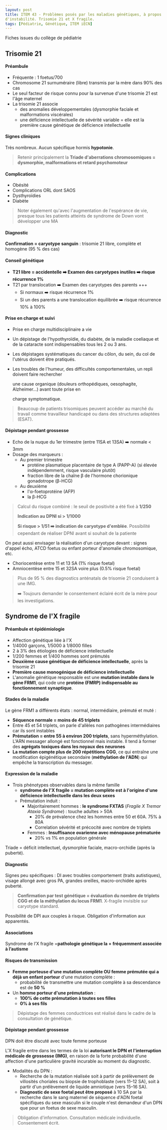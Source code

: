 ```yaml
---
layout: post
title: ITEM 43 - Problèmes posés par les maladies génétiques, à propos d'une maladie
d'instabilité. Trisomie 21 et X fragile.
tags: [Pédiatrie, Génétique, ITEM iECN]
---
```




Fiches issues du collège de pédiatrie



## Trisomie 21

#### Préambule

- Fréquente : 1 foetus/700
- Chromosome 21 surnuméraire (libre) transmis par la mère dans 90% des cas
- Le seul facteur de risque connu pour la survenue d'une trisomie 21 est l'âge maternel
- La trisomie 21 associe 
  - des anomalies développementales (dysmorphie faciale et malformations viscérales)
  - une déficience intellectuelle de sévérité variable = elle est la première cause génétique de déficience intellectuelle

#### Signes cliniques

Très nombreux. Aucun spécifique hormis **hypotonie**.

> Retenir principalement la **Triade d'aberrations chromosomiques = dysmorphie, malformations et retard psychomoteur**

#### Complications

- Obésité
- Complications ORL dont SAOS
- Dysthyroïdies
- Diabète

> Noter également qu'avec l'augmentation de l'espérance de vie, presque tous les patients atteints de syndrome de Down vont développer une MA

#### Diagnostic

**Confirmation = caryotype sanguin** : trisomie 21 libre, complète et homogène (95 % des cas)

#### Conseil génétique

- **T21 libre = accidentelle :arrow_right: Examen des caryotypes inutiles :arrow_right: risque récurrence 1%**
- T21 par translocation :arrow_right: Examen des caryotypes des parents +++
  - Si normaux :arrow_right: risque récurrence 1%
  - Si un des parents a une translocation équilibrée :arrow_right: risque récurrence 10% à 100%

#### Prise en charge et suivi

- Prise en charge multidisciplinaire a vie

- Un dépistage de l'hypothyroïdie, du diabète, de la maladie coeliaque et de la cataracte sont indispensables tous les 2 ou 3 ans. 

- Les dépistages systématiques du cancer du côlon, du sein, du col de l'utérus doivent être pratiqués.

- Les troubles de l'humeur, des difficultés comportementales, un repli doivent faire rechercher

  une cause organique (douleurs orthopédiques, oesophagite, Alzheimer…) avant toute prise en

  charge symptomatique.

> Beaucoup de patients trisomiques peuvent accéder au marché du travail comme travailleur handicapé ou dans des structures adaptées (ESAT).

#### Dépistage pendant grossesse

- Echo de la nuque du 1er trimestre (entre 11SA et 13SA) :arrow_right: normale < 3mm
- Dosage des marqueurs :
  - Au premier trimestre
    - protéine plasmatique placentaire de type A (PAPP-A) (si élevée indépendemment, risque vasculaire plutôt)
    - fraction libre de la chaîne β de l'hormone chorionique gonadotrope (β-HCG)
  - Au deuxième 
    - l'α-foetoprotéine (AFP)
    - la β-HCG

> Calcul du risque combiné : le seuil de positivité a été fixé à **1/250**
>
> **Indication au DPNI si > 1/1000**
>
> **Si risque > 1/51 :arrow_right: indication de caryotype d'emblée**. Possibilité cependant de réaliser DPNI avant si souhait de la patiente

On peut aussi envisager la réalisation d'un caryotype devant : signes d'appel écho, ATCD foetus ou enfant porteur d'anomalie chromosomique, etc.

- Choriocentèse entre 11 et 13 SA (1% risque foetal)
- Amniocentèse entre 15 et 32SA voire plus (0.5% risque foetal)

> Plus de 95 % des diagnostics anténatals de trisomie 21 conduisent à une IMG.
>
>  :arrow_right: Toujours demander le consentement éclairé écrit de la mère pour les investigations.



## Syndrome de l'X fragile

#### Préambule et épidémiologie

- Affection génétique liée à l'X
- 1/4000 garçons, 1/5000 à 1/8000 filles
- 2 à 3% des étiologies de déficience intellectuelle
- 1/200 femmes et 1/400 hommes sont prémutés
- **Deuxième cause génétique de déficience intellectuelle**, après la trisomie 21
- **Première cause monogénique de déficience intellectuelle**
- L'anomalie génétique responsable est une **mutation instable dans le gène FRM1**, qui code une **protéine (FMRP) indispensable au fonctionnement synaptique**.

#### Stades de la maladie

Le gène FRM1 a différents états : normal, intermédiaire, prémuté et muté :

- **Séquence normale = moins de 45 triplets**
- Entre 45 et 54 triplets, on parle d'allèles non pathogènes intermédiaires car ils sont instables 
- **Prémutation = entre 55 à environ 200 triplets**, sans hyperméthylation. L'ARN messager allongé est fonctionnel mais instable. Il tend à former des **agrégats toxiques dans les noyaux des neurones**
- **La mutation compte plus de 200 répétitions CGG**, ce qui entraîne une modification épigénétique secondaire (**méthylation de l'ADN**) qui empêche la transcription du messager.

#### Expression de la maladie

- Trois phénotypes observables dans la même famille
  - **syndrome de l'X fragile = mutation complète est à l'origine d'une déficience intellectuelle dans les deux sexes**
  - Prémutation induit :
    - Majoritairement hommes : **le syndrome FXTAS** (_Fragile X Tremor Ataxia Syndrome_) : touche adultes > 50A
      - 20% de prévalence chez les hommes entre 50 et 60A. 75% à 80A
      - Correlation sévérité et précocité avec nombre de triplets
    - Femmes : **Insuffisance ovarienne avec ménopause prématurée**
      - 20% vs 1% en population générale

Triade = déficit intellectuel, dysmorphie faciale, macro-orchidie (après la puberté).

#### Diagnostic

Signes peu spécifiques : DI avec troubles comportement (traits autistiques), visage allongé avec gros PA, grandes oreilles, macro-orchidée après puberté.

> **Confirmation par test génétique = évaluation du nombre de triplets CGG et de la méthylation du locus FRM1**. X-fragile invisible sur caryotype standard.

Possibilité de DPI aux couples à risque. Obligation d'information aux apparentés.

#### Associations

 Syndrome de l’X fragile =**pathologie génétique la + fréquemment associée à l’autisme**

#### Risques de transmission

- **Femme porteuse d'une mutation complète OU femme prémutée qui a déjà un enfant porteur** d'une mutation complète : 
  - probabilité de transmettre une mutation complète à sa descendance est de **50 %**
- Un **homme porteur d'une prémutation** :
  - **100% de cette prémutation à toutes ses filles**
  - **0% à ses fils**

> Dépistage des femmes conductrices est réalisé dans le cadre de la consultation de génétique.

#### Dépistage pendant grossesse

DPN doit être discuté avec toute femme porteuse

L'X fragile entre dans les termes de la loi **autorisant le DPN et l'interruption médicale de grossesse (IMG)**, en raison de la forte probabilité d'une affection d'une particulière gravité incurable au moment du diagnostic.

- Modalités du DPN : 
  - Recherche de la mutation réalisée soit à partir de prélèvement de villosités choriales ou biopsie de trophoblaste (vers 11–12 SA), soit à partir d'un prélèvement de liquide amniotique (vers 15–16 SA).
  - **Diagnostic de sexe foetal peut être proposé** à 10 SA par la recherche dans le sang maternel de séquence d'ADN foetal spécifiques du sexe masculin si le couple n'est demandeur d'un DPN que pour un foetus de sexe masculin.

> Obligation d'information. Consultation médicale individuelle. Consentement écrit.